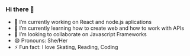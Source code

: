 ### Hi there 👋

<!--
**nasimkhd/nasimkhd** is a ✨ _special_ ✨ repository because its `README.md` (this file) appears on your GitHub profile.

This is Me:

- 🔭 I’m currently working on React and node.js aplications
- 🌱 I’m currently learning how to create web and how to work with APIs
- 👯 I’m looking to collaborate on Javascript Frameworks
- 🤔 I’m looking for help with ...
- 💬 Ask me about ...
- 📫 How to reach me: ...
- 😄 Pronouns: She/Her
- ⚡ Fun fact: I love Skating, Reading, Coding
-->
- 🔭 I’m currently working on React and node.js aplications
- 🌱 I’m currently learning how to create web and how to work with APIs
- 👯 I’m looking to collaborate on Javascript Frameworks
- 😄 Pronouns: She/Her
- ⚡ Fun fact: I love Skating, Reading, Coding
